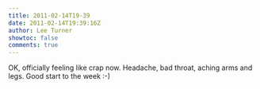 ```yaml
---
title: 2011-02-14T19-39
date: 2011-02-14T19:39:16Z
author: Lee Turner
showtoc: false
comments: true
---
```


OK, officially feeling like crap now.  Headache, bad throat, aching arms and legs.  Good start to the week :-)

